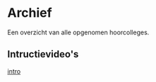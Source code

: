 # Archief

Een overzicht van alle opgenomen hoorcolleges.

## Intructievideo's

[intro](../Introductie)
